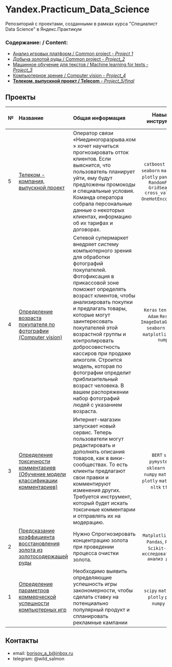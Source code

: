 # Yandex.Practicum_Data_Science

Репозиторий с проектами, созданными в рамках курса "Специалист Data Science" в Яндекс.Практикум

### Содержание: / Content:

 - [Анализ игровых платформ / Common project - *Project 1*](https://github.com/Andronit/Yandex.Practicum_Data_Science/tree/d29dce5a7dbb43540651394d748c0548d032b29e/Project_1%20-%20Games%20platforms)
 - [Добыча золотой руды / Common project  - *Project_2*](https://github.com/Andronit/Yandex.Practicum_Data_Science/tree/3313ba41e2bcb2e30d15ba5601b5417fba5d054f/Project_2%20-%20Gold%20recovery)
 - [Машинное обучение для текстов / Machine learning for texts  - *Project_3*](https://github.com/Andronit/Yandex.Practicum_Data_Science/tree/3313ba41e2bcb2e30d15ba5601b5417fba5d054f/Project_3%20-%20NLP%20Toxic%20comments)
 - [Компьютерное зрение / Computer vision  - *Project_4*](https://github.com/Andronit/Yandex.Practicum_Data_Science/tree/3313ba41e2bcb2e30d15ba5601b5417fba5d054f/Project_4%20-%20CV%20Age%20prediction)
 - [**Телеком, выпускной проект / Telecom**  - *Project_5/final*](https://github.com/Andronit/Yandex.Practicum_Data_Science/tree/3313ba41e2bcb2e30d15ba5601b5417fba5d054f/Final_project%20-%20Telecom)



## Проекты

|№| Название | Общая информация | Навыки и инструменты | Направление деятельности | Ключевые слова проекта|
|:---|:-----------------------------|:-------------------------------------------------------------|:-----------:|:-----------:|:-----------------:|
|5  |[Телеком - компания, выпускной проект](https://github.com/Andronit/Yandex.Practicum_Data_Science/tree/3313ba41e2bcb2e30d15ba5601b5417fba5d054f/Final_project%20-%20Telecom)|Оператор связи «Ниединогоразрыва.ком » хочет научиться прогнозировать отток клиентов. Если выяснится, что пользователь планирует уйти, ему будут предложены промокоды и специальные условия. Команда оператора собрала персональные данные о некоторых клиентах, информацию об их тарифах и договорах. |`catboost` `sklearn` `seaborn` `matplotlib` `plotly` `pandas` `phik` `RandomForest` `GridSearchCV` `cross_val_score` `OneHotEncoder` `LGBM` | Машинное обучение, Аналитик (универсал) | Анализ данных, Машинное обучение
|4  |[Определение возраста покупателя по фотографии (Computer vision)](https://github.com/Andronit/Yandex.Practicum_Data_Science/tree/3313ba41e2bcb2e30d15ba5601b5417fba5d054f/Project_4%20-%20CV%20Age%20prediction)|Сетевой супермаркет внедряет систему компьютерного зрения для обработки фотографий покупателей. Фотофиксация в прикассовой зоне поможет определять возраст клиентов, чтобы анализировать покупки и предлагать товары, которые могут заинтересовать покупателей этой возрастной группы и контролировать добросовестность кассиров при продаже алкоголя. Строится модель, которая по фотографии определит приблизительный возраст человека. В вашем распоряжении набор фотографий людей с указанием возраста.|`Keras` `tensorflow` `Adam` `ResNet50` `ImageDataGenerator` `seaborn` `pandas` `matplotlib` `plotly` `numpy`| Машинное обучение, CV | обработка изображени, нейронные сети |
|3  |[Определение токсичности комментариев (Обучение модели классификации комментариев)](https://github.com/Andronit/Yandex.Practicum_Data_Science/tree/3313ba41e2bcb2e30d15ba5601b5417fba5d054f/Project_3%20-%20NLP%20Toxic%20comments)|Интернет-магазин запускает новый сервис. Теперь пользователи могут редактировать и дополнять описания товаров, как в вики-сообществах. То есть клиенты предлагают свои правки и комментируют изменения других. Требуется инструмент, который будет искать токсичные комментарии и отправлять их на модерацию.|`BERT` `spacy` `pymystem3` `re` `sklearn` `pandas` `numpy` `matplotlib` `plotly` `math` `Python` `nltk` `tf-idf`| NLP, Машинное обучение | обработка естественного языка, NLP|
|2   |[Предсказание коэффициента восстановления золота из золотосодержащей руды](https://github.com/Andronit/Yandex.Practicum_Data_Science/tree/3313ba41e2bcb2e30d15ba5601b5417fba5d054f/Project_2%20-%20Gold%20recovery)|Нужно Спрогнозировать концентрацию золота при проведении процесса очистки золота.|`Matplotlib`, `NumPy`, `Pandas`, `Python`, `Scikit-learn`, `исследовательский анализ данных`| Машинное обучение, Аналитик (универсал) | анализ данных, регрессия, кастомные метрики |
|1   |[Определение параметров коммерческой успешности компьютерных игр](https://github.com/Andronit/Yandex.Practicum_Data_Science/tree/3313ba41e2bcb2e30d15ba5601b5417fba5d054f/Project_1%20-%20Games%20platforms)|Необходимо выявить определяющие успешность игры закономерности, чтобы сделать ставку на потенциально популярный продукт и спланировать рекламные кампании|`scipy` `matplotlib` `plotly` `pandas` `numpy` `math`|


## Контакты

- email: borisov_a_b@inbox.ru 
- telegram: @wild_salmon



